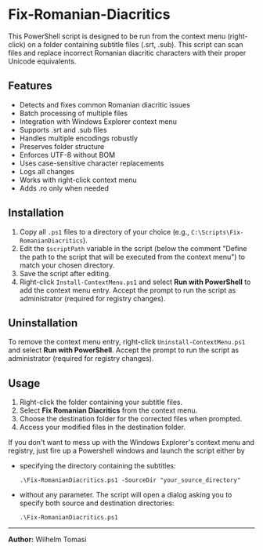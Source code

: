 # Fix-Romanian-Diacritics
This PowerShell script is designed to be run from the context menu (right-click) on a folder containing subtitle files (.srt, .sub).
This script can scan files and replace incorrect Romanian diacritic characters with their proper Unicode equivalents.

## Features

- Detects and fixes common Romanian diacritic issues
- Batch processing of multiple files
- Integration with Windows Explorer context menu
- Supports .srt and .sub files
- Handles multiple encodings robustly
- Preserves folder structure
- Enforces UTF-8 without BOM
- Uses case-sensitive character replacements
- Logs all changes
- Works with right-click context menu
- Adds .ro only when needed

## Installation

1. Copy all `.ps1` files to a directory of your choice (e.g., `C:\Scripts\Fix-RomanianDiacritics`).
2. Edit the `$scriptPath` variable in the script (below the comment "Define the path to the script that will be executed from the context menu") to match your chosen directory.
3. Save the script after editing.
4. Right-click `Install-ContextMenu.ps1` and select **Run with PowerShell** to add the context menu entry. Accept the prompt to run the script as administrator (required for registry changes).


## Uninstallation

To remove the context menu entry, right-click `Uninstall-ContextMenu.ps1` and select **Run with PowerShell**. Accept the prompt to run the script as administrator (required for registry changes).

## Usage

1. Right-click the folder containing your subtitle files.
2. Select **Fix Romanian Diacritics** from the context menu.
3. Choose the destination folder for the corrected files when prompted.
4. Access your modified files in the destination folder.

If you don't want to mess up with the Windows Explorer's context menu and registry, just fire up a Powershell windows and launch the script either by
- specifying the directory containing the subtitles:

  `.\Fix-RomanianDiacritics.ps1 -SourceDir "your_source_directory"`
- without any parameter. The script will open a dialog asking you to specify both source and destination directories:

  `.\Fix-RomanianDiacritics.ps1`
---

**Author:** Wilhelm Tomasi
